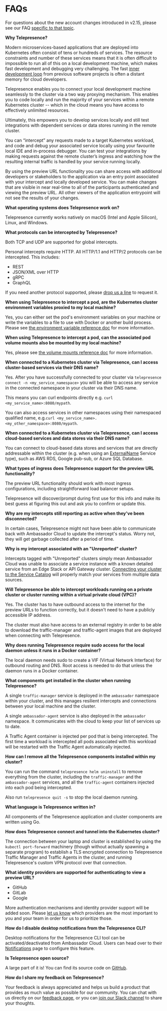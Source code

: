 # FAQs

For questions about the new account changes introduced in v2.15, please see our FAQ [specific to that topic](faq-for-v2.15.md).

**Why Telepresence?**

Modern microservices-based applications that are deployed into Kubernetes often consist of tens or hundreds of services. The resource constraints and number of these services means that it is often difficult to impossible to run all of this on a local development machine, which makes fast development and debugging very challenging. The fast [inner development loop](core-concepts/the-developer-experience-and-the-inner-dev-loop.md) from previous software projects is often a distant memory for cloud developers.

Telepresence enables you to connect your local development machine seamlessly to the cluster via a two way proxying mechanism. This enables you to code locally and run the majority of your services within a remote Kubernetes cluster -- which in the cloud means you have access to effectively unlimited resources.

Ultimately, this empowers you to develop services locally and still test integrations with dependent services or data stores running in the remote cluster.

You can “intercept” any requests made to a target Kubernetes workload, and code and debug your associated service locally using your favourite local IDE and in-process debugger. You can test your integrations by making requests against the remote cluster’s ingress and watching how the resulting internal traffic is handled by your service running locally.

By using the preview URL functionality you can share access with additional developers or stakeholders to the application via an entry point associated with your intercept and locally developed service. You can make changes that are visible in near real-time to all of the participants authenticated and viewing the preview URL. All other viewers of the application entrypoint will not see the results of your changes.

**What operating systems does Telepresence work on?**

Telepresence currently works natively on macOS (Intel and Apple Silicon), Linux, and Windows.

**What protocols can be intercepted by Telepresence?**

Both TCP and UDP are supported for global intercepts.

Personal intercepts require HTTP. All HTTP/1.1 and HTTP/2 protocols can be intercepted. This includes:

* REST
* JSON/XML over HTTP
* gRPC
* GraphQL

If you need another protocol supported, please [drop us a line](https://www.getambassador.io/feedback/) to request it.

**When using Telepresence to intercept a pod, are the Kubernetes cluster environment variables proxied to my local machine?**

Yes, you can either set the pod's environment variables on your machine or write the variables to a file to use with Docker or another build process. Please see [the environment variable reference doc](technical-reference/environment-variables.md) for more information.

**When using Telepresence to intercept a pod, can the associated pod volume mounts also be mounted by my local machine?**

Yes, please see [the volume mounts reference doc](technical-reference/volume-mounts.md) for more information.

**When connected to a Kubernetes cluster via Telepresence, can I access cluster-based services via their DNS name?**

Yes. After you have successfully connected to your cluster via `telepresence connect -n <my_service_namespace>` you will be able to access any service in the connected namespace in your cluster via their DNS name.

This means you can curl endpoints directly e.g. `curl <my_service_name>:8080/mypath`.

You can also access services in other namespaces using their namespaced qualified name, e.g.`curl <my_service_name>.<my_other_namespace>:8080/mypath`.

**When connected to a Kubernetes cluster via Telepresence, can I access cloud-based services and data stores via their DNS name?**

You can connect to cloud-based data stores and services that are directly addressable within the cluster (e.g. when using an [ExternalName](https://kubernetes.io/docs/concepts/services-networking/service/#externalname) Service type), such as AWS RDS, Google pub-sub, or Azure SQL Database.

**What types of ingress does Telepresence support for the preview URL functionality?**

The preview URL functionality should work with most ingress configurations, including straightforward load balancer setups.

Telepresence will discover/prompt during first use for this info and make its best guess at figuring this out and ask you to confirm or update this.

**Why are my intercepts still reporting as active when they've been disconnected?**

In certain cases, Telepresence might not have been able to communicate back with Ambassador Cloud to update the intercept's status. Worry not, they will get garbage collected after a period of time.

**Why is my intercept associated with an "Unreported" cluster?**

Intercepts tagged with "Unreported" clusters simply mean Ambassador Cloud was unable to associate a service instance with a known detailed service from an Edge Stack or API Gateway cluster. [Connecting your cluster to the Service Catalog](./) will properly match your services from multiple data sources.

**Will Telepresence be able to intercept workloads running on a private cluster or cluster running within a virtual private cloud (VPC)?**

Yes. The cluster has to have outbound access to the internet for the preview URLs to function correctly, but it doesn't need to have a publicly accessible IP address.

The cluster must also have access to an external registry in order to be able to download the traffic-manager and traffic-agent images that are deployed when connecting with Telepresence.

**Why does running Telepresence require sudo access for the local daemon unless it runs in a Docker container?**

The local daemon needs sudo to create a VIF (Virtual Network Interface) for outbound routing and DNS. Root access is needed to do that unless the daemon runs in a Docker container.

**What components get installed in the cluster when running Telepresence?**

A single `traffic-manager` service is deployed in the `ambassador` namespace within your cluster, and this manages resilient intercepts and connections between your local machine and the cluster.

A single `ambassador-agent` service is also deployed in the `ambassador` namespace. It communicates with the cloud to keep your list of services up to date.

A Traffic Agent container is injected per pod that is being intercepted. The first time a workload is intercepted all pods associated with this workload will be restarted with the Traffic Agent automatically injected.

**How can I remove all the Telepresence components installed within my cluster?**

You can run the command `telepresence helm uninstall` to remove everything from the cluster, including the `traffic-manager` and the `ambassador-agent` services, and all the `traffic-agent` containers injected into each pod being intercepted.

Also run `telepresence quit -s` to stop the local daemon running.

**What language is Telepresence written in?**

All components of the Telepresence application and cluster components are written using Go.

**How does Telepresence connect and tunnel into the Kubernetes cluster?**

The connection between your laptop and cluster is established by using the `kubectl port-forward` machinery (though without actually spawning a separate program) to establish a TLS encrypted connection to Telepresence Traffic Manager and Traffic Agents in the cluster, and running Telepresence's custom VPN protocol over that connection.

**What identity providers are supported for authenticating to view a preview URL?**

* GitHub
* GitLab
* Google

More authentication mechanisms and identity provider support will be added soon. Please [let us know](https://www.getambassador.io/feedback/) which providers are the most important to you and your team in order for us to prioritize those.

**How do I disable desktop notifications from the Telepresence CLI?**

Desktop notifications for the Telepresence CLI tool can be activated/deactivated from Ambassador Cloud. Users can head over to their [Notifications](https://app.getambassador.io/cloud/settings/notifications) page to configure this feature.

**Is Telepresence open source?**

A large part of it is! You can find its source code on [GitHub](https://github.com/telepresenceio/telepresence).

**How do I share my feedback on Telepresence?**

Your feedback is always appreciated and helps us build a product that provides as much value as possible for our community. You can chat with us directly on our [feedback page](https://www.getambassador.io/feedback/), or you can [join our Slack channel](http://a8r.io/slack) to share your thoughts.
